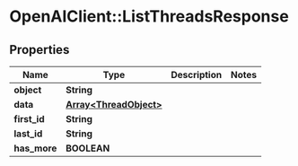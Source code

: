 # OpenAIClient::ListThreadsResponse

## Properties
Name | Type | Description | Notes
------------ | ------------- | ------------- | -------------
**object** | **String** |  | 
**data** | [**Array&lt;ThreadObject&gt;**](ThreadObject.md) |  | 
**first_id** | **String** |  | 
**last_id** | **String** |  | 
**has_more** | **BOOLEAN** |  | 

